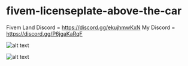 # fivem-licenseplate-above-the-car
Fivem Land Discord = https://discord.gg/ekujhmwKxN
My Discord = https://discord.gg/P6jgaKaRqF

![alt text](https://cdn.discordapp.com/attachments/791343825498538010/949352709776109679/unknown.png)

![alt text](https://cdn.discordapp.com/attachments/791343825498538010/949351950984577085/unknown.png)
